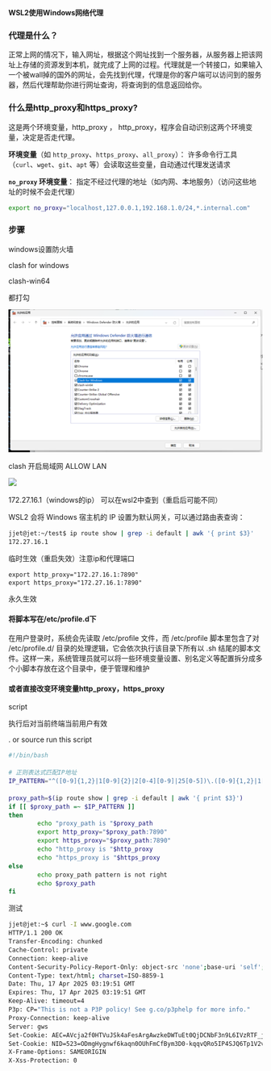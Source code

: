 **WSL2使用Windows网络代理**

### **代理是什么？**

正常上网的情况下，输入网址，根据这个网址找到一个服务器，从服务器上把该网址上存储的资源发到本机，就完成了上网的过程。代理就是一个转接口，如果输入一个被wall掉的国外的网址，会先找到代理，代理是你的客户端可以访问到的服务器，然后代理帮助你进行网址查询，将查询到的信息返回给你。 

### **什么是http_proxy和https_proxy?**

这是两个环境变量，http_proxy ， http_proxy，程序会自动识别这两个环境变量，决定是否走代理。

**环境变量**（如 `http_proxy`、`https_proxy`、`all_proxy`）：
许多命令行工具（`curl`、`wget`、`git`、`apt` 等）会读取这些变量，自动通过代理发送请求

**`no_proxy` 环境变量**：
指定不经过代理的地址（如内网、本地服务）（访问这些地址的时候不会走代理）

```bash
export no_proxy="localhost,127.0.0.1,192.168.1.0/24,*.internal.com"
```



### 步骤

windows设置防火墙

clash for windows

clash-win64

都打勾

![](Images\be94cbc2560a157521d46b249f7f21d.png)

clash 开启局域网 ALLOW LAN

![](D:\study_res\mdNotes\WSL2网络代理\Images\1744812194426.jpg)

172.27.16.1（windows的ip） 可以在wsl2中查到（重启后可能不同）

WSL2 会将 Windows 宿主机的 IP 设置为默认网关，可以通过路由表查询：

```bash
jjet@jet:~/test$ ip route show | grep -i default | awk '{ print $3}'
172.27.16.1
```

临时生效（重启失效）注意ip和代理端口

```
export http_proxy="172.27.16.1:7890"
export https_proxy="172.27.16.1:7890"
```

永久生效

#### 将脚本写在/etc/profile.d下

在用户登录时，系统会先读取 /etc/profile 文件，而 /etc/profile 脚本里包含了对 /etc/profile.d/ 目录的处理逻辑，它会依次执行该目录下所有以 .sh 结尾的脚本文件。这样一来，系统管理员就可以将一些环境变量设置、别名定义等配置拆分成多个小脚本存放在这个目录中，便于管理和维护

#### 或者直接改变环境变量http_proxy，https_proxy



script

执行后对当前终端当前用户有效

.  or source run this script

```bash
#!/bin/bash

# 正则表达式匹配IP地址
IP_PATTERN="^([0-9]{1,2}|1[0-9]{2}|2[0-4][0-9]|25[0-5])\.([0-9]{1,2}|1[0-9]{2}|2[0-4][0-9]|25[0-5])\.([0-9]{1,2}|1[0-9]{2}|2[0-4][0-9]|25[0-5])\.([0-9]{1,2}|1[0-9]{2}|2[0-4][0-9]|25[0-5])$"

proxy_path=$(ip route show | grep -i default | awk '{ print $3}')
if [[ $proxy_path =~ $IP_PATTERN ]]
then
        echo "proxy_path is "$proxy_path
        export http_proxy="$proxy_path:7890"
        export https_proxy="$proxy_path:7890"
        echo "http_proxy is "$http_proxy
        echo "https_proxy is "$https_proxy
else
        echo proxy_path pattern is not right
        echo $proxy_path
fi
```

测试

```bash
jjet@jet:~$ curl -I www.google.com
HTTP/1.1 200 OK
Transfer-Encoding: chunked
Cache-Control: private
Connection: keep-alive
Content-Security-Policy-Report-Only: object-src 'none';base-uri 'self';script-src 'nonce-wBT-jtfkr18hgCCm3MqHpg' 'strict-dynamic' 'report-sample' 'unsafe-eval' 'unsafe-inline' https: http:;report-uri https://csp.withgoogle.com/csp/gws/other-hp
Content-Type: text/html; charset=ISO-8859-1
Date: Thu, 17 Apr 2025 03:19:51 GMT
Expires: Thu, 17 Apr 2025 03:19:51 GMT
Keep-Alive: timeout=4
P3p: CP="This is not a P3P policy! See g.co/p3phelp for more info."
Proxy-Connection: keep-alive
Server: gws
Set-Cookie: AEC=AVcja2f0HTVuJSk4aFesArgAwzkeDWTuEt0QjDCNbF3n9L6IVzRTF_jnbA; expires=Tue, 14-Oct-2025 03:19:51 GMT; path=/; domain=.google.com; Secure; HttpOnly; SameSite=lax
Set-Cookie: NID=523=ODmgHygnwf6kaqn0OUhFmCfBym3D0-kqqvQRo5IP4SJQ6Tp1V2vSBjuE4YV7MTV95H1Khrrg1Kmr7meq88s3EglsG2sB7OgwJ3F1Myiq40sRWNZCejDCUUpBvoMvuMH1VXyYe841N5-Z7-SrIqK39zfzn3bdfdwBFuieQrWMRvcJ9271emcdN9GmTMw0xiG8ggXQSrw9riG4O-A; expires=Fri, 17-Oct-2025 03:19:51 GMT; path=/; domain=.google.com; HttpOnly
X-Frame-Options: SAMEORIGIN
X-Xss-Protection: 0
```

